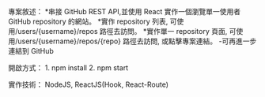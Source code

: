 專案敘述： 
*串接 GitHub REST API,並使用 React 實作一個瀏覽單一使用者 GitHub repository 的網站。 
*實作 repository 列表, 可使用/users/{username}/repos 路徑去訪問。 
*實作單一 repository 頁面, 可使用/users/{username}/repos/{repo} 路徑去訪問, 或點擊專案連結。 -可再進一步連結到 GitHub

開啟方式： 1. npm install 2. npm start

實作技術： NodeJS, ReactJS(Hook, React-Route)
